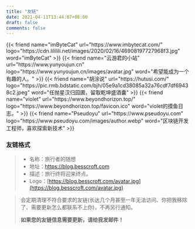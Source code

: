 ```yaml
---
title: "友链"
date: 2021-04-11T13:44:07+08:00
draft: false
comments: false
---
```


<div class="flink" id="article-container">
<div class="friend-list-div" >
{{< friend name="imByteCat" url="https://www.imbytecat.com/" logo="https://cdn.lililili.net/images/2020/02/16/46908197727968f3.jpg" word="imByteCat" >}}
{{< friend name="云游君的小站" url="https://www.yunyoujun.cn" logo="https://www.yunyoujun.cn/images/avatar.jpg" word="希望能成为一个有趣的人。" >}}
{{< friend name="胡涂说" url="https://hutusi.com/" logo="https://pic.rmb.bdstatic.com/bjh/05e9a1cd38085a32a76cdf7df69438c2.jpeg" word="任抛星汉归园圃，留取乾坤盛酒囊" >}}
{{< friend name="violet" url="https://www.beyondhorizon.top/" logo="https://www.beyondhorizon.top/favicon.ico" word="violet的摸鱼日志。" >}}
{{< friend name="Pseudoyu" url="https://www.pseudoyu.com" logo="https://www.pseudoyu.com/images/author.webp" word="区块链开发工程师，喜欢探索新技术" >}}
</div>
</div>

<h3>友链格式</h3>

> - 名称：旅行者的随想
> - 地址：https://blog.besscroft.com
> - 描述：旅行终将迎来终点。
> - Logo：[https://blog.besscroft.com/avatar.jpg](https://blog.besscroft.com/avatar.jpg)


> 会定期清理不符合要求的友链(长达几个月甚至一年无法访问、你把我移除了、需要更新怎么都联系不上你)，不再另行通知。
>
> **如果您的友链信息需要更新，请给我发邮件！**